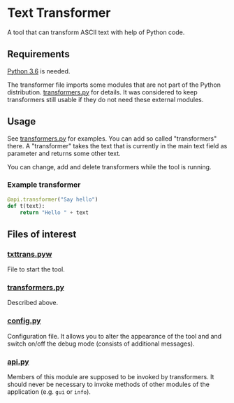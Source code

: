 # Text Transformer

A tool that can transform ASCII text with help of Python code.


## Requirements

[Python 3.6](https://www.python.org/) is needed.

The transformer file imports some modules that are not part of the Python distribution. [transformers.py](transformers.py) for details. It was considered to keep transformers still usable if they do not need these external modules.


## Usage

See [transformers.py](transformers.py) for examples. You can add so called "transformers" there. A "transformer" takes the text that is currently in the main text field as parameter and returns some other text.

You can change, add and delete transformers while the tool is running.


### Example transformer

```python
@api.transformer("Say hello")
def t(text):
    return "Hello " + text
```


## Files of interest

### [txttrans.pyw](txttrans.pyw)

File to start the tool.


### [transformers.py](transformers.py)

Described above.


### [config.py](config.py)

Configuration file. It allows you to alter the appearance of the tool and and switch on/off the debug mode (consists of additional messages).


### [api.py](api.py)

Members of this module are supposed to be invoked by transformers. It should never be necessary to invoke methods of other modules of the application (e.g. `gui` or `info`).
